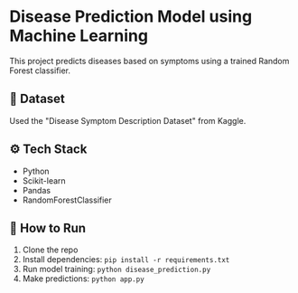 # Disease Prediction Model using Machine Learning

This project predicts diseases based on symptoms using a trained Random Forest classifier.

## 📂 Dataset

Used the "Disease Symptom Description Dataset" from Kaggle.

## ⚙️ Tech Stack

- Python
- Scikit-learn
- Pandas
- RandomForestClassifier

## 🚀 How to Run

1. Clone the repo
2. Install dependencies: `pip install -r requirements.txt`
3. Run model training: `python disease_prediction.py`
4. Make predictions: `python app.py`
